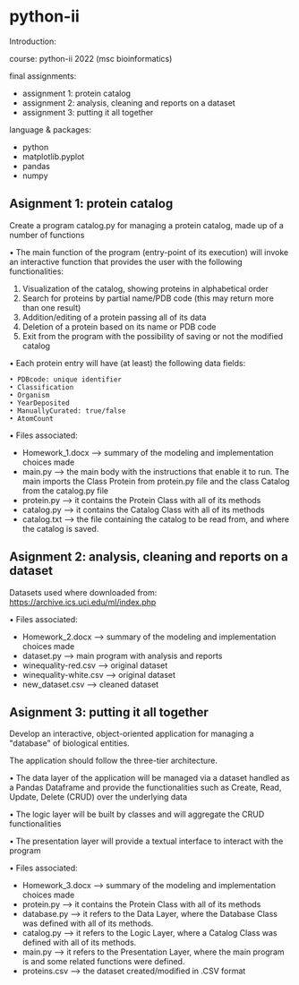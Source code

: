 # python-ii

Introduction:

course: python-ii 2022 (msc bioinformatics)

final assignments: 
- assignment 1: protein catalog
- assignment 2: analysis, cleaning and reports on a dataset
- assignment 3: putting it all together

language & packages:
- python
- matplotlib.pyplot
- pandas
- numpy

## Asignment 1: protein catalog

Create a program catalog.py for managing a protein catalog, made up of a number of functions

• The main function of the program (entry-point of its execution) will invoke an interactive function that provides the user with the following functionalities:
  1. Visualization of the catalog, showing proteins in alphabetical order
  2. Search for proteins by partial name/PDB code (this may return more than one result)
  3. Addition/editing of a protein passing all of its data
  4. Deletion of a protein based on its name or PDB code
  5. Exit from the program with the possibility of saving or not the modified catalog
     
• Each protein entry will have (at least) the following data fields:

    • PDBcode: unique identifier
    • Classification
    • Organism
    • YearDeposited
    • ManuallyCurated: true/false
    • AtomCount

• Files associated:
  - Homework_1.docx --> summary of the modeling and implementation choices made
  - main.py --> the main body with the instructions that enable it to run. The main imports the Class Protein from protein.py file and the class Catalog from the catalog.py file
  - protein.py --> it contains the Protein Class with all of its methods
  - catalog.py -->  it contains the Catalog Class with all of its methods
  - catalog.txt -->  the file containing the catalog to be read from, and where the catalog is saved.
    
    
## Asignment 2: analysis, cleaning and reports on a dataset

Datasets used where downloaded from:  https://archive.ics.uci.edu/ml/index.php

• Files associated:
  - Homework_2.docx --> summary of the modeling and implementation choices made
  - dataset.py --> main program with analysis and reports
  - winequality-red.csv --> original dataset
  - winequality-white.csv --> original dataset
  - new_dataset.csv --> cleaned dataset

## Asignment 3: putting it all together

Develop an interactive, object-oriented application for managing a "database" of biological entities.

The application should follow the three-tier architecture.

• The data layer of the application will be managed via a dataset handled as a Pandas Dataframe and provide the functionalities such as Create, Read, Update, Delete (CRUD) over the underlying data

• The logic layer will be built by classes and will aggregate the CRUD functionalities

• The presentation layer will provide a textual interface to interact with the program

• Files associated:
  - Homework_3.docx --> summary of the modeling and implementation choices made
  - protein.py --> it contains the Protein Class with all of its methods
  - database.py --> it refers to the Data Layer, where the Database Class was defined with all of its methods.
  - catalog.py --> it refers to the Logic Layer, where a Catalog Class was defined with all of its methods.
  - main.py --> it refers to the Presentation Layer, where the main program is and some related functions were defined.
  - proteins.csv --> the dataset created/modified in .CSV format

 




    

  
